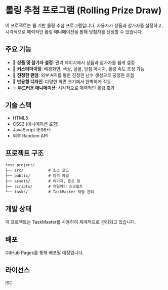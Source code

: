 # 롤링 추첨 프로그램 (Rolling Prize Draw)

이 프로젝트는 웹 기반 롤링 추첨 프로그램입니다. 사용자가 상품과 참가자를 설정하고, 시각적으로 매력적인 롤링 애니메이션을 통해 당첨자를 선정할 수 있습니다.

## 주요 기능

- 🎁 **상품 및 참가자 설정**: 관리 페이지에서 상품과 참가자를 쉽게 설정
- 🎨 **커스터마이징**: 배경화면, 색상, 글꼴, 당첨 메시지, 롤링 속도 조정 가능
- 🎲 **진정한 랜덤**: 외부 API를 통한 진정한 난수 생성으로 공정한 추첨
- 📱 **반응형 디자인**: 다양한 화면 크기에서 완벽하게 작동
- ✨ **부드러운 애니메이션**: 시각적으로 매력적인 롤링 효과

## 기술 스택

- HTML5
- CSS3 (애니메이션 포함)
- JavaScript (ES6+)
- 외부 Random API

## 프로젝트 구조

```
test_project/
├── src/           # 소스 코드
├── public/        # 정적 파일
├── assets/        # 이미지, 폰트 등
├── scripts/       # 유틸리티 스크립트
└── tasks/         # TaskMaster 작업 관리
```

## 개발 상태

이 프로젝트는 TaskMaster를 사용하여 체계적으로 관리되고 있습니다.

## 배포

GitHub Pages를 통해 배포될 예정입니다.

## 라이선스

ISC 